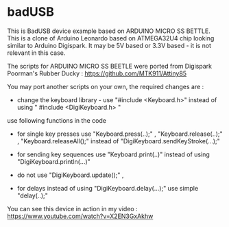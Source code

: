 # badUSB
This is BadUSB device example based on ARDUINO MICRO SS BETTLE. This is a clone of Arduino Leonardo based on ATMEGA32U4 chip looking similar to Arduino Digispark. It may be 5V based or 3.3V based - it is not relevant in this case.

The scripts for ARDUINO MICRO SS BEETLE were ported from Digispark Poorman's Rubber Ducky : https://github.com/MTK911/Attiny85

You may port another scripts on your own, the required changes are :

- change the keyboard library - use  "#include <Keyboard.h>"  instead of using " #include <DigiKeyboard.h> "

use following functions in the code

- for single key presses use "Keyboard.press(..);" , "Keyboard.release(..);" , "Keyboard.releaseAll();"  instead of "DigiKeyboard.sendKeyStroke(...);"

- for sending key sequences use "Keyboard.print(..)"  instead of using "DigiKeyboard.println(...)"

- do not use "DigiKeyboard.update();" , 

- for delays instead of using "DigiKeyboard.delay(...);"  use simple "delay(..);" 


You can see this device in action in my video : https://www.youtube.com/watch?v=X2EN3GxAkhw


